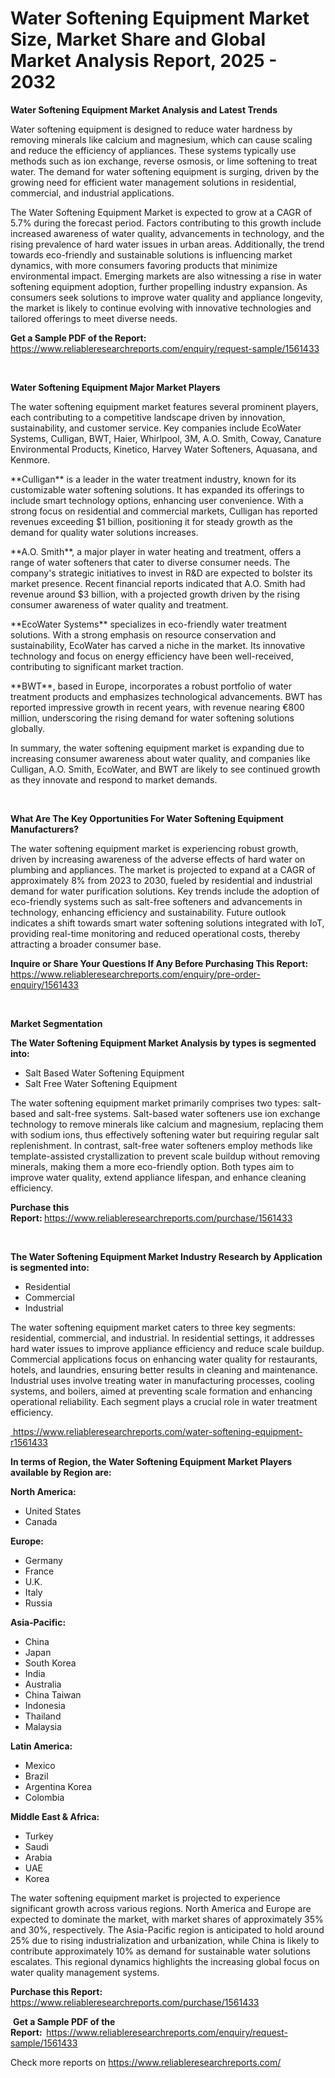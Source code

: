 <p><h1>Water Softening Equipment Market Size, Market Share and Global Market Analysis Report, 2025 - 2032</h1></p><p><strong>Water Softening Equipment Market Analysis and Latest Trends</strong></p>
<p><p>Water softening equipment is designed to reduce water hardness by removing minerals like calcium and magnesium, which can cause scaling and reduce the efficiency of appliances. These systems typically use methods such as ion exchange, reverse osmosis, or lime softening to treat water. The demand for water softening equipment is surging, driven by the growing need for efficient water management solutions in residential, commercial, and industrial applications.</p><p>The Water Softening Equipment Market is expected to grow at a CAGR of 5.7% during the forecast period. Factors contributing to this growth include increased awareness of water quality, advancements in technology, and the rising prevalence of hard water issues in urban areas. Additionally, the trend towards eco-friendly and sustainable solutions is influencing market dynamics, with more consumers favoring products that minimize environmental impact. Emerging markets are also witnessing a rise in water softening equipment adoption, further propelling industry expansion. As consumers seek solutions to improve water quality and appliance longevity, the market is likely to continue evolving with innovative technologies and tailored offerings to meet diverse needs.</p></p>
<p><strong>Get a Sample PDF of the Report:&nbsp;</strong> <a href="https://www.reliableresearchreports.com/enquiry/request-sample/1561433?utm_campaign=3025&utm_medium=2&utm_source=Github&utm_content=ia&utm_term=08042025&utm_id=water-softening-equipment">https://www.reliableresearchreports.com/enquiry/request-sample/1561433</a></p>
<p>&nbsp;</p>
<p><strong>Water Softening Equipment Major Market Players</strong></p>
<p><p>The water softening equipment market features several prominent players, each contributing to a competitive landscape driven by innovation, sustainability, and customer service. Key companies include EcoWater Systems, Culligan, BWT, Haier, Whirlpool, 3M, A.O. Smith, Coway, Canature Environmental Products, Kinetico, Harvey Water Softeners, Aquasana, and Kenmore.</p><p>**Culligan** is a leader in the water treatment industry, known for its customizable water softening solutions. It has expanded its offerings to include smart technology options, enhancing user convenience. With a strong focus on residential and commercial markets, Culligan has reported revenues exceeding $1 billion, positioning it for steady growth as the demand for quality water solutions increases.</p><p>**A.O. Smith**, a major player in water heating and treatment, offers a range of water softeners that cater to diverse consumer needs. The company's strategic initiatives to invest in R&D are expected to bolster its market presence. Recent financial reports indicated that A.O. Smith had revenue around $3 billion, with a projected growth driven by the rising consumer awareness of water quality and treatment.</p><p>**EcoWater Systems** specializes in eco-friendly water treatment solutions. With a strong emphasis on resource conservation and sustainability, EcoWater has carved a niche in the market. Its innovative technology and focus on energy efficiency have been well-received, contributing to significant market traction.</p><p>**BWT**, based in Europe, incorporates a robust portfolio of water treatment products and emphasizes technological advancements. BWT has reported impressive growth in recent years, with revenue nearing €800 million, underscoring the rising demand for water softening solutions globally.</p><p>In summary, the water softening equipment market is expanding due to increasing consumer awareness about water quality, and companies like Culligan, A.O. Smith, EcoWater, and BWT are likely to see continued growth as they innovate and respond to market demands.</p></p>
<p>&nbsp;</p>
<p><strong>What Are The Key Opportunities For Water Softening Equipment Manufacturers?</strong></p>
<p><p>The water softening equipment market is experiencing robust growth, driven by increasing awareness of the adverse effects of hard water on plumbing and appliances. The market is projected to expand at a CAGR of approximately 8% from 2023 to 2030, fueled by residential and industrial demand for water purification solutions. Key trends include the adoption of eco-friendly systems such as salt-free softeners and advancements in technology, enhancing efficiency and sustainability. Future outlook indicates a shift towards smart water softening solutions integrated with IoT, providing real-time monitoring and reduced operational costs, thereby attracting a broader consumer base.</p></p>
<p><strong>Inquire or Share Your Questions If Any Before Purchasing This Report:</strong> <a href="https://www.reliableresearchreports.com/enquiry/pre-order-enquiry/1561433?utm_campaign=3025&utm_medium=2&utm_source=Github&utm_content=ia&utm_term=08042025&utm_id=water-softening-equipment">https://www.reliableresearchreports.com/enquiry/pre-order-enquiry/1561433</a></p>
<p>&nbsp;</p>
<p><strong>Market Segmentation</strong></p>
<p><strong>The Water Softening Equipment Market Analysis by types is segmented into:</strong></p>
<p><ul><li>Salt Based Water Softening Equipment</li><li>Salt Free Water Softening Equipment</li></ul></p>
<p><p>The water softening equipment market primarily comprises two types: salt-based and salt-free systems. Salt-based water softeners use ion exchange technology to remove minerals like calcium and magnesium, replacing them with sodium ions, thus effectively softening water but requiring regular salt replenishment. In contrast, salt-free water softeners employ methods like template-assisted crystallization to prevent scale buildup without removing minerals, making them a more eco-friendly option. Both types aim to improve water quality, extend appliance lifespan, and enhance cleaning efficiency.</p></p>
<p><strong>Purchase this Report:&nbsp;</strong><a href="https://www.reliableresearchreports.com/purchase/1561433?utm_campaign=3025&utm_medium=2&utm_source=Github&utm_content=ia&utm_term=08042025&utm_id=water-softening-equipment">https://www.reliableresearchreports.com/purchase/1561433</a></p>
<p>&nbsp;</p>
<p><strong>The Water Softening Equipment Market Industry Research by Application is segmented into:</strong></p>
<p><ul><li>Residential</li><li>Commercial</li><li>Industrial</li></ul></p>
<p><p>The water softening equipment market caters to three key segments: residential, commercial, and industrial. In residential settings, it addresses hard water issues to improve appliance efficiency and reduce scale buildup. Commercial applications focus on enhancing water quality for restaurants, hotels, and laundries, ensuring better results in cleaning and maintenance. Industrial uses involve treating water in manufacturing processes, cooling systems, and boilers, aimed at preventing scale formation and enhancing operational reliability. Each segment plays a crucial role in water treatment efficiency.</p></p>
<p><a href="https://www.reliableresearchreports.com/water-softening-equipment-r1561433?utm_campaign=3025&utm_medium=2&utm_source=Github&utm_content=ia&utm_term=08042025&utm_id=water-softening-equipment">&nbsp;https://www.reliableresearchreports.com/water-softening-equipment-r1561433</a></p>
<p><strong>In terms of Region, the Water Softening Equipment Market Players available by Region are:</strong></p>
<p>
    <p> <strong> North America: </strong>
        <ul>
            <li>United States</li>
            <li>Canada</li>
        </ul>
        </p> 
    <p> <strong> Europe: </strong>
        <ul>
            <li>Germany</li>
            <li>France</li>
            <li>U.K.</li>
            <li>Italy</li>
            <li>Russia</li>
        </ul>
        </p> 
    <p> <strong> Asia-Pacific: </strong>
        <ul>
            <li>China</li>
            <li>Japan</li>
            <li>South Korea</li>
            <li>India</li>
            <li>Australia</li>
            <li>China Taiwan</li>
            <li>Indonesia</li>
            <li>Thailand</li>
            <li>Malaysia</li>
        </ul>
        </p> 
    <p> <strong> Latin America: </strong>
        <ul>
            <li>Mexico</li>
            <li>Brazil</li>
            <li>Argentina Korea</li>
            <li>Colombia</li>
        </ul>
        </p> 
    <p> <strong> Middle East & Africa: </strong>
        <ul>
            <li>Turkey</li>
            <li>Saudi</li>
            <li>Arabia</li>
            <li>UAE</li>
            <li>Korea</li>
        </ul>
    </p>
    </p>
<p><p>The water softening equipment market is projected to experience significant growth across various regions. North America and Europe are expected to dominate the market, with market shares of approximately 35% and 30%, respectively. The Asia-Pacific region is anticipated to hold around 25% due to rising industrialization and urbanization, while China is likely to contribute approximately 10% as demand for sustainable water solutions escalates. This regional dynamics highlights the increasing global focus on water quality management systems.</p></p>
<p><strong>Purchase this Report: </strong><a href="https://www.reliableresearchreports.com/purchase/1561433?utm_campaign=3025&utm_medium=2&utm_source=Github&utm_content=ia&utm_term=08042025&utm_id=water-softening-equipment">https://www.reliableresearchreports.com/purchase/1561433</a></p>
<p>&nbsp;<strong>Get a Sample PDF of the Report:&nbsp;&nbsp;</strong><a href="https://www.reliableresearchreports.com/enquiry/request-sample/1561433?utm_campaign=3025&utm_medium=2&utm_source=Github&utm_content=ia&utm_term=08042025&utm_id=water-softening-equipment">https://www.reliableresearchreports.com/enquiry/request-sample/1561433</a></p>
<p><strong></strong></p>
<p>Check more reports on <a href="https://www.reliableresearchreports.com/?utm_campaign=3025&utm_medium=2&utm_source=Github&utm_content=ia&utm_term=08042025&utm_id=water-softening-equipment">https://www.reliableresearchreports.com/</a></p>